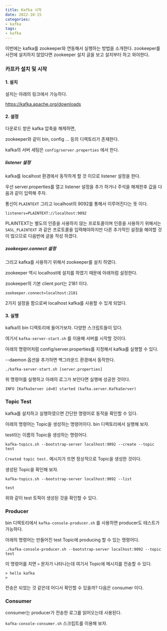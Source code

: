 ```yaml
---
title: Kafka 시작
date: 2022-10-15
categories:
- kafka
tags:
- kafka
---
```


이번에는 kafka를 zookeeper와 연동해서 실행하는 방법을 소개한다. zookeeper를 사전에 설치하지 않았다면 zookeeper 설치 글을 보고 설치부터 하고 와야한다.

### 카프카 설치 및 시작

#### 1. 설치

설치는 아래의 링크에서 가능하다.

https://kafka.apache.org/downloads

#### 2. 설정

다운로드 받은 kafka 압축을 해제하면,

zookeeper와 같이 bin, config ... 등의 디렉토리가 존재한다.

kafka의 서버 세팅은 `config/server.properties` 에서 한다. 

##### listener 설정

kafka를 localhost 환경에서 동작하게 할 것 이므로 listener 설정을 한다.

우선 server.properties를 열고 listener 설정을 추가 하거나 주석을 해제한후 값을 다음과 같이 입력해 주자.

통신이 `PLAINTEXT` 그리고 localhost의 9092를 통해서 이루어진다는 뜻 이다.

```properties
listeners=PLAINTEXT://localhost:9092
```

PLAINTEXT는 별도의 인증을 사용하지 않는 프로토콜이며 인증을 사용하기 위해서는 `SASL_PLAINTEXT` 과 같은 프로토콜을 입력해야하지만 다른 추가적인 설정을 해야할 것이 많으므로 다음번에 글을 작성 하겠다.

##### zookeeper.connect 설정

그리고 kafka를 사용하기 위해서 zookeeper를 설치 하였다.

zookeeper 역시 localhost에 설치를 하였기 때문에 아래처럼 설정한다.

zookeeper의 기본 client port는 2181 이다.

```properties
zookeeper.connect=localhost:2181
```

2가지 설정을 함으로써 localhost kafka를 사용할 수 있게 되었다.


#### 3. 실행

kafka의 bin 디렉토리에 들어가보자. 다양한 스크립트들이 있다.

여기서 `kafka-server-start.sh` 를 이용해 서버를 시작할 것이다.

아래의 명령어처럼 config/server.properties를 지정해서 kafka를 실행할 수 있다.

--daemon 옵션을 추가하면 백그라운드 환경에서 동작한다.

```
./kafka-server-start.sh [server.properties]
```

위 명령어를 실행하고 아래의 로그가 보인다면 실행에 성공한 것이다.

```
INFO [KafkaServer id=0] started (kafka.server.KafkaServer)
```

### Topic Test

kafka를 설치하고 실행하였으면 간단한 명령어로 동작을 확인할 수 있다.

아래의 명령어는 Topic을 생성하는 명령어이다. bin 디렉토리에서 실행해 보자.

test라는 이름의 Topic을 생성하는 명령어다.

```
kafka-topics.sh --bootstrap-server localhost:9092 --create --topic test
```

`Created topic test.` 메시지가 뜨면 정상적으로 Topic을 생성한 것이다.

생성된 Topic을 확인해 보자.

```
kafka-topics.sh --bootstrap-server localhost:9092 --list

test
```

위와 같이 test 토픽이 생성된 것을 확인할 수 있다.

### Producer

bin 디렉토리에서 `kafka-console-producer.sh` 를 사용하면 producer도 테스트가 가능하다.

아래의 명령어는 만들어진 test Topic에 producing 할 수 있는 명령어다.

```
./kafka-console-producer.sh --bootstrap-server localhost:9092 --topic test
```

이 명령어를 치면 `>` 문자가 나타나는데 여기서 Topic에 메시지를 전송할 수 있다.

```
> hello kafka
>
```

전송은 되었는 것 같은데 어디서 확인할 수 있을까? 다음은 consumer 이다.

### Consumer

consumer는 producer가 전송한 로그를 읽어오는데 사용된다.

`kafka-console-consumer.sh` 스크립트를 이용해 보자.
